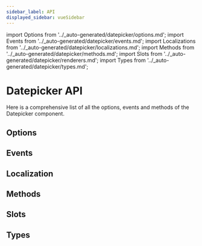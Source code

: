```yaml
---
sidebar_label: API
displayed_sidebar: vueSidebar
---
```


import Options from '../\_auto-generated/datepicker/options.md';
import Events from '../\_auto-generated/datepicker/events.md';
import Localizations from '../\_auto-generated/datepicker/localizations.md';
import Methods from '../\_auto-generated/datepicker/methods.md';
import Slots from '../_auto-generated/datepicker/renderers.md';
import Types from '../_auto-generated/datepicker/types.md';

# Datepicker API

Here is a comprehensive list of all the options, events and methods of the Datepicker component.

<div className="option-list">

## Options

<Options />

## Events

<Events />

## Localization

<Localizations />

## Methods

<Methods />

## Slots

<Slots />

## Types

<Types />

</div>
